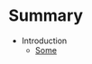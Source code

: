 # Summary

<!-- This file is used by gitbook to create the book structure. Placing links as subitems causes a tree structure.
-
- Note: titles in this file don't show.
-->

- Introduction
  - [Some](chapter1/SOME.md)

